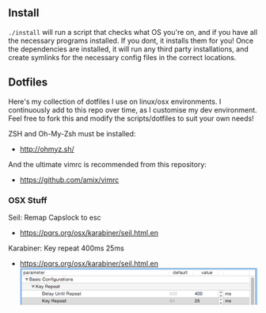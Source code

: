 ## Install
`./install` will run a script that checks what OS you're on, and if you have 
all the necessary programs installed. If you dont, it installs them for you!
Once the dependencies are installed, it will run any third party installations,
and create symlinks for the necessary config files in the correct locations.

## Dotfiles
Here's my collection of dotfiles I use on linux/osx environments.
I continuously add to this repo over time, as I customise my dev environment.
Feel free to fork this and modify the scripts/dotfiles to suit your own needs!

ZSH and Oh-My-Zsh must be installed:
- http://ohmyz.sh/

And the ultimate vimrc is recommended from this repository:
- https://github.com/amix/vimrc

### OSX Stuff
Seil: Remap Capslock to esc
- https://pqrs.org/osx/karabiner/seil.html.en

Karabiner: Key repeat 400ms 25ms
- https://pqrs.org/osx/karabiner/seil.html.en
![Karabiner Settings 400ms Delay 25ms Repeat](/img/karabinersettings.png)
